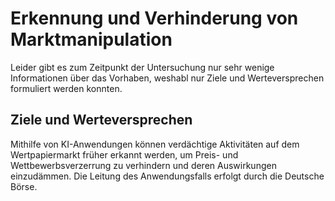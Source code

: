 # Erkennung und Verhinderung von Marktmanipulation
Leider gibt es zum Zeitpunkt der Untersuchung nur sehr wenige Informationen über das Vorhaben, weshabl nur Ziele und Werteversprechen formuliert werden konnten.

## Ziele und Werteversprechen
Mithilfe von KI-Anwendungen können verdächtige Aktivitäten auf dem Wertpapiermarkt früher erkannt werden, um Preis- und Wettbewerbsverzerrung zu verhindern und deren Auswirkungen einzudämmen. Die Leitung des Anwendungsfalls erfolgt durch die Deutsche Börse.